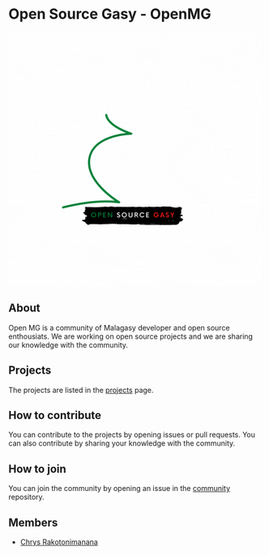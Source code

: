 # Open Source Gasy - OpenMG
![Open Source Gasy gif logo](Os.Gasy.gif)

## About

Open MG is a community of Malagasy developer and open source enthousiats. We are working on open source projects and we are sharing our knowledge with the community.

## Projects

The projects are listed in the [projects](projects.md) page.

## How to contribute

You can contribute to the projects by opening issues or pull requests. You can also contribute by sharing your knowledge with the community.

## How to join

You can join the community by opening an issue in the [community]() repository.

## Members

- [Chrys Rakotonimanana](https://github.com/chrys-elrak)
